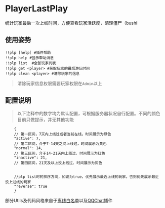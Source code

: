 # PlayerLastPlay
统计玩家最后一次上线时间，方便查看玩家活跃度，清理僵尸（bushi

## 使用姿势

```
!!plp [help] #插件帮助
!!plp help #显示帮助消息
!!plp list  #全部玩家列表
!!plp get <player> #获取玩家的最后游玩时间
!!plp clean <player> #清除玩家的信息
```
>清除玩家信息权限需要玩家权限在`Admin`以上

## 配置说明
> 以下注释中的数字均为默认配置，可根据服务器状况自行配置。不同的颜色目前只做提示，并无其他功能

```json5
    {
    // 第一区间，7天内上线过或者当前在线，时间展示为绿色
    "active": 7, 
    // 第二区间，介于7-14天之间上线过，时间展示为黄色
    "normal": 14,
    // 第三区间，介于14-21天内上线过，时间展示为红色
    "inactive": 21,
    // 第四区间，21天及以上没上线过，时间展示为灰色


    //plp list时的排序方向，如设为true，优先展示最近上线的玩家，否则优先展示最近没上过线的玩家
    "reverse": true
    }

```

部分Utils及代码风格来自于[离线白名单](https://github.com/EMUnion/AdvancedWhitelistR)以及[QQChat](https://github.com/Aimerny/MCDReforgedPlugins/tree/master/qq_chat)插件
